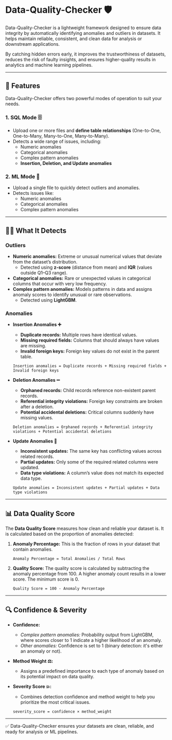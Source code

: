 # Data-Quality-Checker 🛡️

Data-Quality-Checker is a lightweight framework designed to ensure data integrity by automatically identifying anomalies and outliers in datasets. It helps maintain reliable, consistent, and clean data for analysis or downstream applications.

By catching hidden errors early, it improves the trustworthiness of datasets, reduces the risk of faulty insights, and ensures higher-quality results in analytics and machine learning pipelines.

-----

## 🚀 Features

Data-Quality-Checker offers two powerful modes of operation to suit your needs.

### 1\. SQL Mode 🗄️

  - Upload one or more files and **define table relationships** (One-to-One, One-to-Many, Many-to-One, Many-to-Many).
  - Detects a wide range of issues, including:
      - Numeric anomalies
      - Categorical anomalies
      - Complex pattern anomalies
      - **Insertion, Deletion, and Update anomalies**

### 2\. ML Mode 🤖

  - Upload a single file to quickly detect outliers and anomalies.
  - Detects issues like:
      - Numeric anomalies
      - Categorical anomalies
      - Complex pattern anomalies

-----

## 🕵️‍♂️ What It Detects

### Outliers

  - **Numeric anomalies:** Extreme or unusual numerical values that deviate from the dataset’s distribution.
      - Detected using **z-score** (distance from mean) and **IQR** (values outside Q1–Q3 range).
  - **Categorical anomalies:** Rare or unexpected values in categorical columns that occur with very low frequency.
  - **Complex pattern anomalies:** Models patterns in data and assigns anomaly scores to identify unusual or rare observations.
      - Detected using **LightGBM**.

### Anomalies

  - **Insertion Anomalies ➕**

      - **Duplicate records:** Multiple rows have identical values.
      - **Missing required fields:** Columns that should always have values are missing.
      - **Invalid foreign keys:** Foreign key values do not exist in the parent table.

    <!-- end list -->

    ```
    Insertion anomalies = Duplicate records + Missing required fields + Invalid foreign keys
    ```

  - **Deletion Anomalies ➖**

      - **Orphaned records:** Child records reference non-existent parent records.
      - **Referential integrity violations:** Foreign key constraints are broken after a deletion.
      - **Potential accidental deletions:** Critical columns suddenly have missing values.

    <!-- end list -->

    ```
    Deletion anomalies = Orphaned records + Referential integrity violations + Potential accidental deletions
    ```

  - **Update Anomalies 🔄**

      - **Inconsistent updates:** The same key has conflicting values across related records.
      - **Partial updates:** Only some of the required related columns were updated.
      - **Data type violations:** A column’s value does not match its expected data type.

    <!-- end list -->

    ```
    Update anomalies = Inconsistent updates + Partial updates + Data type violations
    ```

-----

## 📊 Data Quality Score

The **Data Quality Score** measures how clean and reliable your dataset is. It is calculated based on the proportion of anomalies detected:

1.  **Anomaly Percentage:** This is the fraction of rows in your dataset that contain anomalies.
    ```
    Anomaly Percentage = Total Anomalies / Total Rows
    ```
2.  **Quality Score:** The quality score is calculated by subtracting the anomaly percentage from 100. A higher anomaly count results in a lower score. The minimum score is 0.
    ```
    Quality Score = 100 - Anomaly Percentage
    ```

-----

## 🔍 Confidence & Severity

  - **Confidence:**

      - *Complex pattern anomalies:* Probability output from LightGBM, where scores closer to 1 indicate a higher likelihood of an anomaly.
      - *Other anomalies:* Confidence is set to 1 (binary detection: it's either an anomaly or not).

  - **Method Weight ⚖️:**

      - Assigns a predefined importance to each type of anomaly based on its potential impact on data quality.

  - **Severity Score 💥:**

      - Combines detection confidence and method weight to help you prioritize the most critical issues.

    <!-- end list -->

    ```
    severity_score = confidence × method_weight
    ```

-----

✅ Data-Quality-Checker ensures your datasets are clean, reliable, and ready for analysis or ML pipelines.
